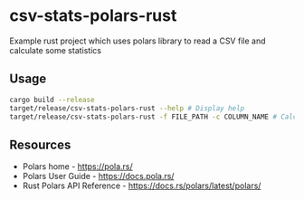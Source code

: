 # csv-stats-polars-rust

Example rust project which uses polars library to read a CSV file and calculate some statistics

## Usage

```sh
cargo build --release
target/release/csv-stats-polars-rust --help # Display help
target/release/csv-stats-polars-rust -f FILE_PATH -c COLUMN_NAME # Calculate stats for a column in a CSV file
```

## Resources

- Polars home - https://pola.rs/
- Polars User Guide - https://docs.pola.rs/
- Rust Polars API Reference - https://docs.rs/polars/latest/polars/
